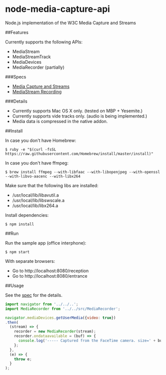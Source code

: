 # node-media-capture-api
Node.js implementation of the W3C Media Capture and Streams

##Features

Currently supports the following APIs:
* MediaStream
* MediaStreamTrack
* MediaDevices
* MediaRecorder (partially)

###Specs

* [Media Capture and Streams](http://w3c.github.io/mediacapture-main/)
* [MediaStream Recording](http://w3c.github.io/mediacapture-record/MediaRecorder.html)

###Details

* Currently supports Mac OS X only. (tested on MBP + Yesemite.)
* Currently supports vide tracks only. (audio is being implemented.)
* Media data is compressed in the native addon.

##Install

In case you don't have Homebrew:

```
$ ruby -e "$(curl -fsSL https://raw.githubusercontent.com/Homebrew/install/master/install)"
```

In case you don't have ffmpeg:

```
$ brew install ffmpeg --with-libfaac --with-libopenjpeg --with-openssl --with-libvo-aacenc --with-libx264
```

Make sure that the following libs are installed:

* /usr/local/lib/libavutil.a
* /usr/local/lib/libswscale.a
* /usr/local/lib/libx264.a

Install dependencies:

```
$ npm install
```

##Run

Run the sample app (office interphone):

```
$ npm start
```

With separate browsers:
* Go to http://localhost:8080/reception
* Go to http://localhost:8080/entrance

##Usage

See the [spec](http://w3c.github.io/mediacapture-main/) for the details.

```js
import navigator from '../../..';
import MediaRecorder from '../../src/MediaRecorder';

navigator.mediaDevices.getUserMedia({video: true})
.then(
  (stream) => {
    recorder = new MediaRecorder(stream);
    recorder.ondataavailable = (buf) => {
      console.log('----- Captured from the FaceTime camera. size=' + buf.length);
    };
  },
  (e) => {
    throw e;
  }
);
```
